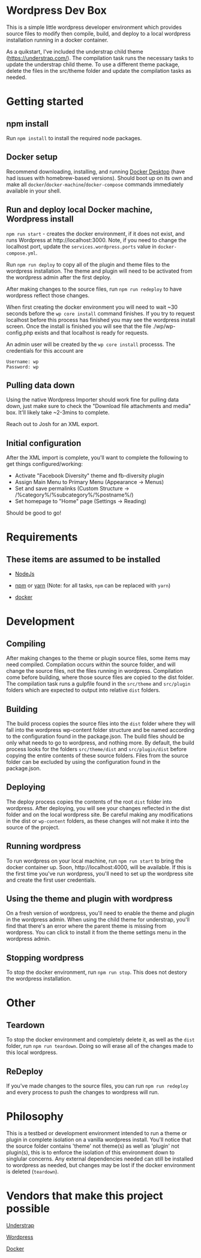 # Wordpress Dev Box
This is a simple little wordpress developer environment which provides source files to modify then compile, build, and deploy to a local wordpress installation running in a docker container. 

As a quikstart, I've included the understrap child theme (https://understrap.com/). The compilation task runs the necessary tasks to update the understrap child theme. To use a different theme package, delete the files in the src/theme folder and update the compilation tasks as needed.

# Getting started
## npm install
Run `npm install` to install the required node packages.

## Docker setup
Recommend downloading, installing, and running [Docker Desktop](https://www.docker.com/products/docker-desktop) (have had issues with homebrew-based versions). Should boot up on its own and make all `docker`/`docker-machine`/`docker-compose` commands immediately available in your shell.

## Run and deploy local Docker machine, Wordpress install
`npm run start` - creates the docker environment, if it does not exist, and runs Wordpress at http://localhost:3000. Note, if you need to change the localhost port, update the `services.wordpress.ports` value in `docker-compose.yml`.

Run `npm run deploy` to copy all of the plugin and theme files to the wordpress installation. The theme and plugin will need to be activated from the wordpress admin after the first deploy.

After making changes to the source files, run `npm run redeploy` to have wordpress reflect those changes.

When first creating the docker environment you will need to wait ~30 seconds before the `wp core install` command finishes. If you try to request localhost before this process has finished you may see the wordpress install screen. Once the install is finished you will see that the file ./wp/wp-config.php exists and that localhost is ready for requests.

An admin user will be created by the `wp core install` processs. The credentials for this account are 
```
Username: wp
Password: wp
```

## Pulling data down
Using the native Wordpress Importer should work fine for pulling data down, just make sure to check the "Download file attachments and media" box. It'll likely take ~2-3mins to complete.

Reach out to Josh for an XML export.

## Initial configuration
After the XML import is complete, you'll want to complete the following to get things configured/working:

- Activate "Facebook Diversity" theme and fb-diversity plugin
- Assign Main Menu to Primary Menu (Appearance -> Menus)
- Set and save permalinks (Custom Structure -> /%category%/%subcategory%/%postname%/)
- Set homepage to "Home" page (Settings -> Reading)

Should be good to go!

# Requirements
## These items are assumed to be installed
* [NodeJs](https://nodejs.org/en/download/)

* [npm](https://www.npmjs.com/) or [yarn](https://yarnpkg.com/) (Note: for all tasks, `npm` can be replaced with `yarn`)

* [docker](https://runnable.com/docker/getting-started/)

# Development 
## Compiling
After making changes to the theme or plugin source files, some items may need compiled. Compilation occurs within the source folder, and will change the source files, not the files running in wordpress. Compilation come before building, where those source files are copied to the dist folder. The compilation task runs a gulpfile found in the `src/theme` and `src/plugin` folders which are expected to output into relative `dist` folders.

## Building
The build process copies the source files into the `dist` folder where they will fall into the wordpress wp-content folder structure and be named according to the configuration found in the package.json. The build files should be only what needs to go to wordpress, and nothing more. By default, the build process looks for the folders `src/theme/dist` and `src/plugin/dist` before copying the entire contents of these source folders. Files from the source folder can be excluded by using the configuration found in the package.json.

## Deploying
The deploy process copies the contents of the root `dist` folder into wordpress. After deploying, you will see your changes reflected in the dist folder and on the local wordpress site. Be careful making any modifications in the dist or `wp-content` folders, as these changes will not make it into the source of the project.

## Running wordpress
To run wordpress on your local machine, run `npm run start` to bring the docker container up. Soon, http://localhost:4000, will be available. If this is the first time you've run wordpress, you'll need to set up the wordpress site and create the first user credentials.

## Using the theme and plugin with wordpress
On a fresh version of wordpress, you'll need to enable the theme and plugin in the wordpress admin. When using the child theme for understrap, you'll find that there's an error where the parent theme is missing from wordpress. You can click to install it from the theme settings menu in the wordpress admin.

## Stopping wordpress
To stop the docker environment, run `npm run stop`. This does not destory the wordpress installation.

# Other

## Teardown
To stop the docker environment and completely delete it, as well as the `dist` folder, run `npm run teardown`. Doing so will erase all of the changes made to this local wordpress.

## ReDeploy
If you've made changes to the source files, you can run `npm run redeploy` and every process to push the changes to wordpress will run.

# Philosophy
This is a testbed or development environment intended to run a theme or plugin in complete isolation on a vanilla wordpress install. You'll notice that the source folder contains 'theme' not theme(s) as well as 'plugin' not plugin(s), this is to enforce the isolation of this environment down to singlular concerns. Any external dependencies needed can still be installed to wordpress as needed, but changes may be lost if the docker environment is deleted (`teardown`).

# Vendors that make this project possible
[Understrap](https://understrap.com/)

[Wordpress](https://wordpress.org/)

[Docker](https://www.docker.com/)
